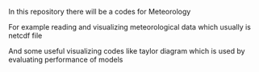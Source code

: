 In this repository there will be a codes for Meteorology

For example reading and visualizing meteorological data which usually is netcdf file

And some useful visualizing codes like taylor diagram which is used by evaluating performance of models
